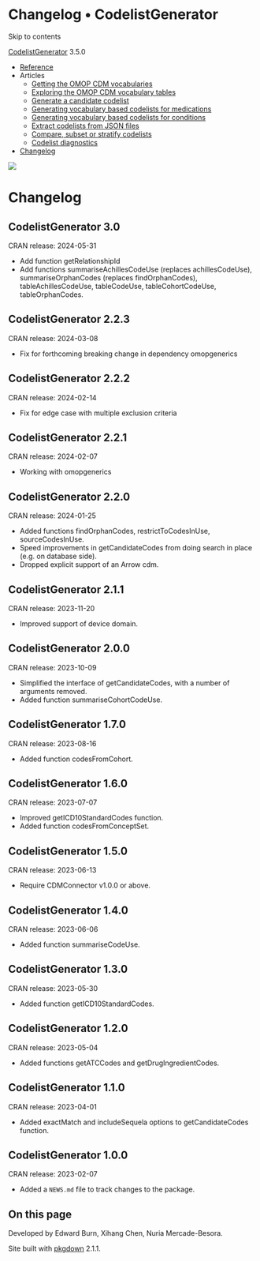 # Changelog • CodelistGenerator

Skip to contents

[CodelistGenerator](../index.html) 3.5.0

  * [Reference](../reference/index.html)
  * Articles
    * [Getting the OMOP CDM vocabularies](../articles/a01_GettingOmopCdmVocabularies.html)
    * [Exploring the OMOP CDM vocabulary tables](../articles/a02_ExploreCDMvocabulary.html)
    * [Generate a candidate codelist](../articles/a03_GenerateCandidateCodelist.html)
    * [Generating vocabulary based codelists for medications](../articles/a04_GenerateVocabularyBasedCodelist.html)
    * [Generating vocabulary based codelists for conditions](../articles/a04b_icd_codes.html)
    * [Extract codelists from JSON files](../articles/a05_ExtractCodelistFromJSONfile.html)
    * [Compare, subset or stratify codelists](../articles/a06_CreateSubsetsFromCodelist.html)
    * [Codelist diagnostics](../articles/a07_RunCodelistDiagnostics.html)
  * [Changelog](../news/index.html)




![](../logo.png)

# Changelog

## CodelistGenerator 3.0

CRAN release: 2024-05-31

  * Add function getRelationshipId
  * Add functions summariseAchillesCodeUse (replaces achillesCodeUse), summariseOrphanCodes (replaces findOrphanCodes), tableAchillesCodeUse, tableCodeUse, tableCohortCodeUse, tableOrphanCodes.



## CodelistGenerator 2.2.3

CRAN release: 2024-03-08

  * Fix for forthcoming breaking change in dependency omopgenerics



## CodelistGenerator 2.2.2

CRAN release: 2024-02-14

  * Fix for edge case with multiple exclusion criteria



## CodelistGenerator 2.2.1

CRAN release: 2024-02-07

  * Working with omopgenerics



## CodelistGenerator 2.2.0

CRAN release: 2024-01-25

  * Added functions findOrphanCodes, restrictToCodesInUse, sourceCodesInUse.
  * Speed improvements in getCandidateCodes from doing search in place (e.g. on database side).
  * Dropped explicit support of an Arrow cdm.



## CodelistGenerator 2.1.1

CRAN release: 2023-11-20

  * Improved support of device domain.



## CodelistGenerator 2.0.0

CRAN release: 2023-10-09

  * Simplified the interface of getCandidateCodes, with a number of arguments removed.
  * Added function summariseCohortCodeUse.



## CodelistGenerator 1.7.0

CRAN release: 2023-08-16

  * Added function codesFromCohort.



## CodelistGenerator 1.6.0

CRAN release: 2023-07-07

  * Improved getICD10StandardCodes function.
  * Added function codesFromConceptSet.



## CodelistGenerator 1.5.0

CRAN release: 2023-06-13

  * Require CDMConnector v1.0.0 or above.



## CodelistGenerator 1.4.0

CRAN release: 2023-06-06

  * Added function summariseCodeUse.



## CodelistGenerator 1.3.0

CRAN release: 2023-05-30

  * Added function getICD10StandardCodes.



## CodelistGenerator 1.2.0

CRAN release: 2023-05-04

  * Added functions getATCCodes and getDrugIngredientCodes.



## CodelistGenerator 1.1.0

CRAN release: 2023-04-01

  * Added exactMatch and includeSequela options to getCandidateCodes function.



## CodelistGenerator 1.0.0

CRAN release: 2023-02-07

  * Added a `NEWS.md` file to track changes to the package.



## On this page

Developed by Edward Burn, Xihang Chen, Nuria Mercade-Besora.

Site built with [pkgdown](https://pkgdown.r-lib.org/) 2.1.1.
